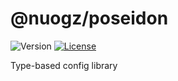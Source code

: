 # @nuogz/poseidon
![Version](https://img.shields.io/github/package-json/v/nuogz/poseidon?style=flat-square)
[![License](https://img.shields.io/github/license/nuogz/poseidon?style=flat-square)](https://www.gnu.org/licenses/lgpl-3.0-standalone.html)

Type-based config library
